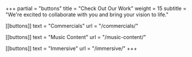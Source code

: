 +++
partial = "buttons"
title = "Check Out Our Work"
weight = 15
subtitle = "We're excited to collaborate with you and bring your vision to life."

[[buttons]]
text = "Commercials"
url = "/commercials/"

[[buttons]]
text = "Music Content"
url = "/music-content/"

[[buttons]]
text = "Immersive"
url = "/immersive/"
+++